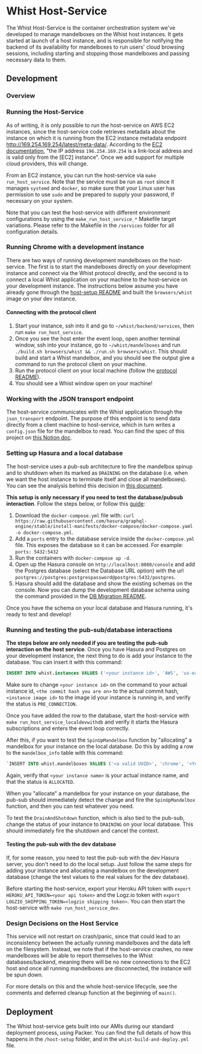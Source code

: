 # Whist Host-Service

The Whist Host-Service is the container orchestration system we've developed to manage mandelboxes on the Whist host instances. It gets started at launch of a host instance, and is responsible for notifying the backend of its availability for mandelboxes to run users' cloud browsing sessions, including starting and stopping those mandelboxes and passing necessary data to them.

## Development

### Overview

### Running the Host-Service

As of writing, it is only possible to run the host-service on AWS EC2 instances, since the host-service code retrieves metadata about the instance on which it is running from the EC2 instance metadata endpoint <http://169.254.169.254/latest/meta-data/>. According to the [EC2 documentation](https://docs.aws.amazon.com/AWSEC2/latest/UserGuide/instancedata-data-retrieval.html), "the IP address `196.254.169.254` is a link-local address and is valid only from the [EC2] instance". Once we add support for multiple cloud providers, this will change.

From an EC2 instance, you can run the host-service via `make run_host_service`. Note that the service must be run as `root` since it manages `systemd` and `docker`, so make sure that your Linux user has permission to use `sudo` and be prepared to supply your password, if necessary on your system.

Note that you can test the host-service with different environment configurations by using the `make_run_host_service_*` Makefile target variations. Please refer to the Makefile in the `/services` folder for all configuration details.

### Running Chrome with a development instance

There are two ways of running development mandelboxes on the host-service. The first is to start the mandelboxes directly on your development instance and connect via the Whist protocol directly, and the second is to connect a local Whist application on your machine to the host-service on your development instance. The instructions below assume you have already gone through the [host-setup README](https://github.com/whisthq/whist/blob/dev/host-setup/README.md#setting-up-a-development-instance) and built the `browsers/whist` image on your dev instance.

#### Connecting with the protocol client

1. Start your instance, ssh into it and go to `~/whist/backend/services`, then run `make run_host_service`.
2. Once you see the host enter the event loop, open another terminal window, ssh into your instance, go to `~/whist/mandelboxes` and run `./build.sh browsers/whist && ./run.sh browsers/whist`. This should build and start a Whist mandelbox, and you should see the output give a command to run the protocol client on your machine.
3. Run the protocol client on your local machine (follow the [protocol README](../protocol/README.md#building-the-protocol)).
4. You should see a Whist window open on your machine!

### Working with the JSON transport endpoint

The host-service communicates with the Whist application through the `json_transport` endpoint. The purpose of this endpoint is to send data directly from a client machine to host-service, which in turn writes a `config.json` file for the mandelbox to read. You can find the spec of this project on [this Notion doc](https://www.notion.so/whisthq/4d91593ea0e0438b8bdb14c25c219d55?v=0c3983cf062d4c3d96ac2a65eb31761b&p=21ada58db10249c2bce9158578873261).

### Setting up Hasura and a local database

The host-service uses a pub-sub architecture to fire the mandelbox spinup and to shutdown when its marked as `DRAINING` on the database (i.e. when we want the host instance to terminate itself and close all mandelboxes). You can see the analysis behind this decision in [this document](https://www.notion.so/whisthq/Implementing-a-PubSub-822ddcbcdde545e89379e7c7dfa25d71).

**This setup is only necessary if you need to test the database/pubsub interaction**. Follow the steps below, or follow this [guide](https://hasura.io/docs/latest/graphql/core/getting-started/docker-simple.html):

1. Download the `docker-compose.yml` file with:
   `curl https://raw.githubusercontent.com/hasura/graphql-engine/stable/install-manifests/docker-compose/docker-compose.yaml -o docker-compose.yml`.
2. Add a `ports` entry to the database service inside the `docker-compose.yml` file. This exposes the database so it can be accessed. For example: `ports: 5432:5432`
3. Run the containers with `docker-compose up -d`.
4. Open up the Hasura console on `http://localhost:8080/console` and add the Postgres database (select the Database URL option) with the url `postgres://postgres:postgrespassword@postgres:5432/postgres`.
5. Hasura should add the database and show the existing schemas on the console. Now you can dump the development database schema using the command provided in the [DB Migration README](https://github.com/whisthq/whist/blob/dev/.github/actions/db-migration/README.md#command-to-dump-the-database-schema).

Once you have the schema on your local database and Hasura running, it's ready to test and develop!

### Running and testing the pub-sub/database interactions

**The steps below are only needed if you are testing the pub-sub interaction on the host service**. Once you have Hasura and Postgres on your development instance, the next thing to do is add your instance to the database. You can insert it with this command:

```SQL
INSERT INTO whist.instances VALUES ('<your instance id>', 'AWS', 'us-east-1', '<instance image id>', '<commit hash you are on>', '54.89.132.206', 'g4dn.xlarge', 2, 'PRE_CONNECTION', '2022-02-01T20:46:47.500Z', '2022-02-01T20:46:47.500Z');
```

Make sure to change `<your instance id>` on the command to your actual instance id, `<the commit hash you are on>` to the actual commit hash, `<instance image id>` to the image id your instance is running in, and verify the status is `PRE_CONNECTION`.

Once you have added the row to the database, start the host-service with `make run_host_service_localdevwithdb` and verify it starts the Hasura subscriptions and enters the event loop correctly.

After this, if you want to test the `SpinUpMandelbox` function by "allocating" a mandelbox for your instance on the local database. Do this by adding a row to the `mandelbox_info` table with this command:

```SQL
`INSERT INTO whist.mandelboxes VALUES ('<a valid UUID>', 'chrome', '<Your instance id>', 'test-user-id', 1234567890, 'ALLOCATED', '2022-02-01T20:46:47.500Z');`
```

Again, verify that `<your instance name>` is your actual instance name, and that the status is `ALLOCATED`.

When you "allocate" a mandelbox for your instance on your database, the pub-sub should immediately detect the change and fire the `SpinUpMandelbox` function, and then you can test whatever you need.

To test the `DrainAndShutdown` function, which is also tied to the pub-sub, change the status of your instance to `DRAINING` on your local database. This should immediately fire the shutdown and cancel the context.

#### Testing the pub-sub with the dev database

If, for some reason, you need to test the pub-sub with the dev Hasura server, you don't need to do the local setup. Just follow the same steps for adding your instance and allocating a mandelbox on the development database (change the test values to the real values for the dev database).

Before starting the host-service, export your Heroku API token with `export HEROKU_API_TOKEN=<your api token>` and the Logz.io token with `export LOGZIO_SHIPPING_TOKEN=<logzio shipping token>`. You can then start the host-service with `make run_host_service_dev`.

### Design Decisions on the Host Service

This service will not restart on crash/panic, since that could lead to an inconsistency between the actually running mandelboxes and the data left on the filesystem. Instead, we note that if the host-service crashes, no new mandelboxes will be able to report themselves to the Whist databases/backend, meaning there will be no new connections to the EC2 host and once all running mandelboxes are disconnected, the instance will be spun down.

For more details on this and the whole host-service lifecycle, see the comments and deferred cleanup function at the beginning of `main()`.

## Deployment

The Whist host-service gets built into our AMIs during our standard deployment process, using Packer. You can find the full details of how this happens in the `/host-setup` folder, and in the `whist-build-and-deploy.yml` file.
